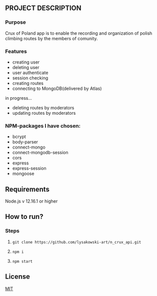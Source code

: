 
## PROJECT DESCRIPTION

### Purpose
Crux of Poland app is to enable the recording and organization of polish climbing routes by the members of comunity.

### Features

- creating user
- deleting user
- user authenticate
- session checking
- creating routes
- connecting to MongoDB(delivered by Atlas)

in progress...
- deleting routes by moderators
- updating routes by moderators

### NPM-packages I have chosen:
* bcrypt
* body-parser
* connect-mongo
* connect-mongodb-session
* cors
* express
* express-session
* mongoose

## Requirements

Node.js v 12.16.1 or higher

## How to run?

### Steps
1. `git clone https://github.com/lysakowski-art/n_crux_api.git`

2. `npm i`

3. `npm start`

## License 

[MIT](https://opensource.org/licenses/MIT)
